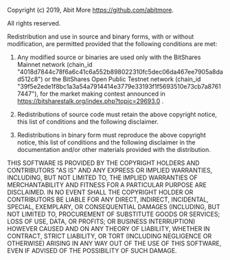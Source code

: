 Copyright (c) 2019, Abit More <https://github.com/abitmore>.

All rights reserved.

Redistribution and use in source and binary forms, with or without modification, are permitted provided that the following conditions are met:

1. Any modified source or binaries are used only with the BitShares Mainnet network (chain_id "4018d7844c78f6a6c41c6a552b898022310fc5dec06da467ee7905a8dad512c8") or the BitShares Open Public Testnet network (chain_id "39f5e2ede1f8bc1a3a54a7914414e3779e33193f1f5693510e73cb7a87617447"), for the market making contest announced in https://bitsharestalk.org/index.php?topic=29693.0 .

2. Redistributions of source code must retain the above copyright notice, this list of conditions and the following disclaimer.

3. Redistributions in binary form must reproduce the above copyright notice, this list of conditions and the following disclaimer in the documentation and/or other materials provided with the distribution.

THIS SOFTWARE IS PROVIDED BY THE COPYRIGHT HOLDERS AND CONTRIBUTORS "AS IS" AND ANY EXPRESS OR IMPLIED WARRANTIES, INCLUDING, BUT NOT LIMITED TO, THE IMPLIED WARRANTIES OF MERCHANTABILITY AND FITNESS FOR A PARTICULAR PURPOSE ARE DISCLAIMED. IN NO EVENT SHALL THE COPYRIGHT HOLDER OR CONTRIBUTORS BE LIABLE FOR ANY DIRECT, INDIRECT, INCIDENTAL, SPECIAL, EXEMPLARY, OR CONSEQUENTIAL DAMAGES (INCLUDING, BUT NOT LIMITED TO, PROCUREMENT OF SUBSTITUTE GOODS OR SERVICES; LOSS OF USE, DATA, OR PROFITS; OR BUSINESS INTERRUPTION) HOWEVER CAUSED AND ON ANY THEORY OF LIABILITY, WHETHER IN CONTRACT, STRICT LIABILITY, OR TORT (INCLUDING NEGLIGENCE OR OTHERWISE) ARISING IN ANY WAY OUT OF THE USE OF THIS SOFTWARE, EVEN IF ADVISED OF THE POSSIBILITY OF SUCH DAMAGE.

